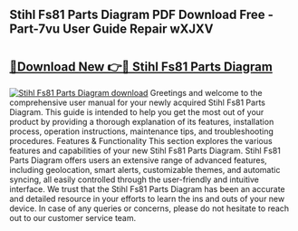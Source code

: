 ## Stihl Fs81 Parts Diagram PDF Download Free - Part-7vu User Guide Repair wXJXV

# <h2><a href="http://dfltc5q.blite.top/?on=Stihl+Fs81+Parts+Diagram">🔗Download New 👉🔴 Stihl Fs81 Parts Diagram</a></h2>

[![Stihl Fs81 Parts Diagram download](https://i.imgur.com/lujVjoI.png)](http://dfltc5q.blite.top/?on=Stihl+Fs81+Parts+Diagram)
Greetings and welcome to the comprehensive user manual for your newly acquired Stihl Fs81 Parts Diagram. This guide is intended to help you get the most out of your product by providing a thorough explanation of its features, installation process, operation instructions, maintenance tips, and troubleshooting procedures. Features & Functionality This section explores the various features and capabilities of your new Stihl Fs81 Parts Diagram. Stihl Fs81 Parts Diagram offers users an extensive range of advanced features, including geolocation, smart alerts, customizable themes, and automatic syncing, all easily controlled through the user-friendly and intuitive interface. We trust that the Stihl Fs81 Parts Diagram has been an accurate and detailed resource in your efforts to learn the ins and outs of your new device. In case of any queries or concerns, please do not hesitate to reach out to our customer service team.
